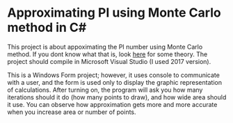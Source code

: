 # Approximating PI using Monte Carlo method in C#

This project is about appoximating the PI number using Monte Carlo method. If you dont know what that is, look [here](http://www.eveandersson.com/pi/monte-carlo-circle) for some theory.
The project should compile in Microsoft Visual Studio (I used 2017 version).

This is a Windows Form project; however, it uses console to communicate with a user, and the form is used only to display the graphic representation of calculations.
After turning on, the program will ask you how many iterations should it do (how many points to draw), and how wide area should it use. You can observe how approximation gets more and more accurate when you increase area or number of points.